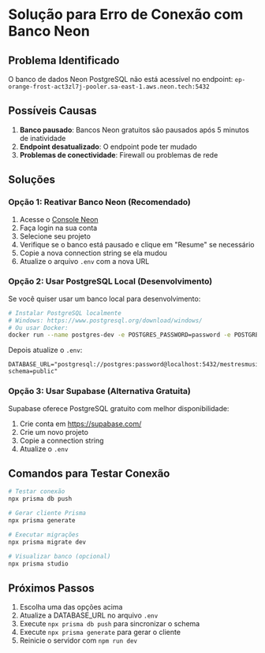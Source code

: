 # Solução para Erro de Conexão com Banco Neon

## Problema Identificado
O banco de dados Neon PostgreSQL não está acessível no endpoint:
`ep-orange-frost-act3zl7j-pooler.sa-east-1.aws.neon.tech:5432`

## Possíveis Causas
1. **Banco pausado**: Bancos Neon gratuitos são pausados após 5 minutos de inatividade
2. **Endpoint desatualizado**: O endpoint pode ter mudado
3. **Problemas de conectividade**: Firewall ou problemas de rede

## Soluções

### Opção 1: Reativar Banco Neon (Recomendado)
1. Acesse o [Console Neon](https://console.neon.tech/)
2. Faça login na sua conta
3. Selecione seu projeto
4. Verifique se o banco está pausado e clique em "Resume" se necessário
5. Copie a nova connection string se ela mudou
6. Atualize o arquivo `.env` com a nova URL

### Opção 2: Usar PostgreSQL Local (Desenvolvimento)
Se você quiser usar um banco local para desenvolvimento:

```bash
# Instalar PostgreSQL localmente
# Windows: https://www.postgresql.org/download/windows/
# Ou usar Docker:
docker run --name postgres-dev -e POSTGRES_PASSWORD=password -e POSTGRES_DB=mestresmusic -p 5432:5432 -d postgres:15
```

Depois atualize o `.env`:
```env
DATABASE_URL="postgresql://postgres:password@localhost:5432/mestresmusic?schema=public"
```

### Opção 3: Usar Supabase (Alternativa Gratuita)
Supabase oferece PostgreSQL gratuito com melhor disponibilidade:

1. Crie conta em https://supabase.com/
2. Crie um novo projeto
3. Copie a connection string
4. Atualize o `.env`

## Comandos para Testar Conexão

```bash
# Testar conexão
npx prisma db push

# Gerar cliente Prisma
npx prisma generate

# Executar migrações
npx prisma migrate dev

# Visualizar banco (opcional)
npx prisma studio
```

## Próximos Passos
1. Escolha uma das opções acima
2. Atualize a DATABASE_URL no arquivo `.env`
3. Execute `npx prisma db push` para sincronizar o schema
4. Execute `npx prisma generate` para gerar o cliente
5. Reinicie o servidor com `npm run dev`